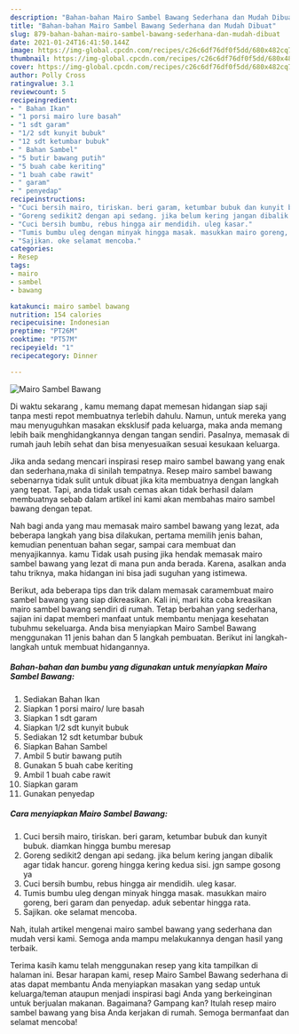 ```yaml
---
description: "Bahan-bahan Mairo Sambel Bawang Sederhana dan Mudah Dibuat"
title: "Bahan-bahan Mairo Sambel Bawang Sederhana dan Mudah Dibuat"
slug: 879-bahan-bahan-mairo-sambel-bawang-sederhana-dan-mudah-dibuat
date: 2021-01-24T16:41:50.144Z
image: https://img-global.cpcdn.com/recipes/c26c6df76df0f5dd/680x482cq70/mairo-sambel-bawang-foto-resep-utama.jpg
thumbnail: https://img-global.cpcdn.com/recipes/c26c6df76df0f5dd/680x482cq70/mairo-sambel-bawang-foto-resep-utama.jpg
cover: https://img-global.cpcdn.com/recipes/c26c6df76df0f5dd/680x482cq70/mairo-sambel-bawang-foto-resep-utama.jpg
author: Polly Cross
ratingvalue: 3.1
reviewcount: 5
recipeingredient:
- " Bahan Ikan"
- "1 porsi mairo lure basah"
- "1 sdt garam"
- "1/2 sdt kunyit bubuk"
- "12 sdt ketumbar bubuk"
- " Bahan Sambel"
- "5 butir bawang putih"
- "5 buah cabe keriting"
- "1 buah cabe rawit"
- " garam"
- " penyedap"
recipeinstructions:
- "Cuci bersih mairo, tiriskan. beri garam, ketumbar bubuk dan kunyit bubuk. diamkan hingga bumbu meresap"
- "Goreng sedikit2 dengan api sedang. jika belum kering jangan dibalik agar tidak hancur. goreng hingga kering kedua sisi. jgn sampe gosong ya"
- "Cuci bersih bumbu, rebus hingga air mendidih. uleg kasar."
- "Tumis bumbu uleg dengan minyak hingga masak. masukkan mairo goreng, beri garam dan penyedap. aduk sebentar hingga rata."
- "Sajikan. oke selamat mencoba."
categories:
- Resep
tags:
- mairo
- sambel
- bawang

katakunci: mairo sambel bawang 
nutrition: 154 calories
recipecuisine: Indonesian
preptime: "PT26M"
cooktime: "PT57M"
recipeyield: "1"
recipecategory: Dinner

---
```



![Mairo Sambel Bawang](https://img-global.cpcdn.com/recipes/c26c6df76df0f5dd/680x482cq70/mairo-sambel-bawang-foto-resep-utama.jpg)

Di waktu  sekarang , kamu memang dapat memesan hidangan siap saji tanpa mesti repot membuatnya terlebih dahulu. Namun, untuk mereka yang mau menyuguhkan masakan eksklusif pada keluarga, maka anda memang lebih baik menghidangkannya dengan tangan sendiri. Pasalnya, memasak di rumah jauh lebih sehat dan bisa menyesuaikan sesuai kesukaan keluarga.

Jika anda sedang mencari inspirasi resep mairo sambel bawang yang enak dan sederhana,maka di sinilah tempatnya. Resep mairo sambel bawang  sebenarnya tidak sulit untuk dibuat jika kita membuatnya dengan langkah yang tepat. Tapi, anda tidak usah cemas akan tidak berhasil dalam membuatnya 
sebab dalam artikel ini kami akan membahas mairo sambel bawang dengan tepat.  



Nah bagi anda yang mau memasak mairo sambel bawang yang lezat, ada beberapa langkah yang bisa dilakukan, pertama memilih jenis bahan, kemudian penentuan bahan segar, sampai cara membuat dan menyajikannya. kamu Tidak usah pusing jika hendak memasak mairo sambel bawang yang lezat di mana pun anda berada. Karena, asalkan anda  tahu triknya, maka hidangan ini bisa jadi suguhan yang istimewa.

Berikut, ada beberapa tips dan trik dalam memasak caramembuat mairo sambel bawang yang siap dikreasikan. Kali ini, mari kita coba kreasikan mairo sambel bawang sendiri di rumah. Tetap berbahan yang sederhana, sajian ini dapat memberi manfaat untuk membantu menjaga kesehatan tubuhmu sekeluarga. Anda bisa menyiapkan Mairo Sambel Bawang menggunakan 11 jenis bahan dan 5 langkah pembuatan. Berikut ini langkah-langkah untuk membuat hidangannya.

<!--inarticleads1-->

##### Bahan-bahan dan bumbu yang digunakan untuk menyiapkan Mairo Sambel Bawang:

1. Sediakan  Bahan Ikan
1. Siapkan 1 porsi mairo/ lure basah
1. Siapkan 1 sdt garam
1. Siapkan 1/2 sdt kunyit bubuk
1. Sediakan 12 sdt ketumbar bubuk
1. Siapkan  Bahan Sambel
1. Ambil 5 butir bawang putih
1. Gunakan 5 buah cabe keriting
1. Ambil 1 buah cabe rawit
1. Siapkan  garam
1. Gunakan  penyedap




<!--inarticleads2-->

##### Cara menyiapkan Mairo Sambel Bawang:

1. Cuci bersih mairo, tiriskan. beri garam, ketumbar bubuk dan kunyit bubuk. diamkan hingga bumbu meresap
1. Goreng sedikit2 dengan api sedang. jika belum kering jangan dibalik agar tidak hancur. goreng hingga kering kedua sisi. jgn sampe gosong ya
1. Cuci bersih bumbu, rebus hingga air mendidih. uleg kasar.
1. Tumis bumbu uleg dengan minyak hingga masak. masukkan mairo goreng, beri garam dan penyedap. aduk sebentar hingga rata.
1. Sajikan. oke selamat mencoba.




Nah, itulah artikel mengenai  mairo sambel bawang  yang sederhana dan mudah versi kami. Semoga anda mampu melakukannya dengan hasil yang terbaik. 

Terima kasih kamu telah menggunakan resep yang kita tampilkan di halaman ini. Besar harapan kami, resep  Mairo Sambel Bawang sederhana di atas dapat membantu Anda menyiapkan masakan yang sedap untuk keluarga/teman ataupun menjadi inspirasi bagi Anda yang berkeinginan untuk berjualan makanan. Bagaimana? Gampang kan? Itulah resep mairo sambel bawang yang bisa Anda kerjakan di rumah. Semoga bermanfaat dan selamat mencoba!

